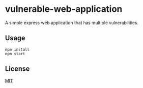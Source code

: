 # vulnerable-web-application
A simple express web application that has multiple vulnerabilities.

## Usage

```
npm install
npm start
```

## License
[MIT](LICENSE)
